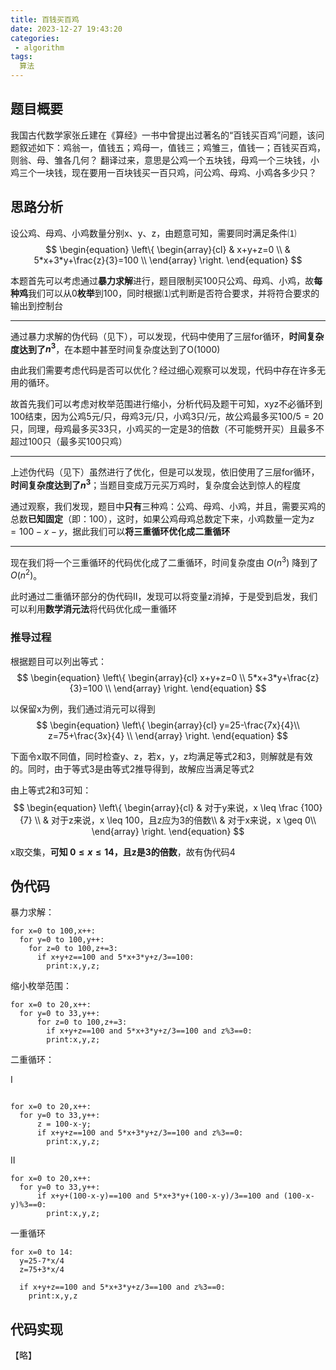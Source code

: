 ```yaml
---
title: 百钱买百鸡
date: 2023-12-27 19:43:20
categories:
 - algorithm
tags:
  算法
---
```

## 题目概要
我国古代数学家张丘建在《算经》一书中曾提出过著名的“百钱买百鸡”问题，该问题叙述如下：鸡翁一，值钱五；鸡母一，值钱三；鸡雏三，值钱一；百钱买百鸡，则翁、母、雏各几何？ 翻译过来，意思是公鸡一个五块钱，母鸡一个三块钱，小鸡三个一块钱，现在要用一百块钱买一百只鸡，问公鸡、母鸡、小鸡各多少只？

<!--more-->

## 思路分析
设公鸡、母鸡、小鸡数量分别x、y、z，由题意可知，需要同时满足条件⑴
$$
\begin{equation}
\left\{
\begin{array}{cl}
 & x+y+z=0 \\
 & 5*x+3*y+\frac{z}{3}=100  \\
\end{array} \right.
\end{equation}
$$

本题首先可以考虑通过**暴力求解**进行，题目限制买100只公鸡、母鸡、小鸡，故**每种鸡**我们可以从0**枚举**到100，同时根据⑴式判断是否符合要求，并将符合要求的输出到控制台

---
通过暴力求解的伪代码（见下），可以发现，代码中使用了三层for循环，**时间复杂度达到了$n^3$**，在本题中甚至时间复杂度达到了O(1000)

由此我们需要考虑代码是否可以优化？经过细心观察可以发现，代码中存在许多无用的循环。

故首先我们可以考虑对枚举范围进行缩小，分析代码及题干可知，xyz不必循环到100结束，因为公鸡5元/只，母鸡3元/只，小鸡3只/元，故公鸡最多买$100/5=20$只，同理，母鸡最多买33只，小鸡买的一定是3的倍数（不可能劈开买）且最多不超过100只（最多买100只鸡）

---
上述伪代码（见下）虽然进行了优化，但是可以发现，依旧使用了三层for循环，**时间复杂度达到了$n^3$**；当题目变成万元买万鸡时，复杂度会达到惊人的程度

通过观察，我们发现，题目中**只有**三种鸡：公鸡、母鸡、小鸡，并且，需要买鸡的总数**已知固定**（即：100），这时，如果公鸡母鸡总数定下来，小鸡数量一定为$z=100-x-y$，据此我们可以**将三重循环优化成二重循环**

---

现在我们将一个三重循环的代码优化成了二重循环，时间复杂度由 $O(n^3)$ 降到了 $O(n^2)$。

此时通过二重循环部分的伪代码Ⅱ，发现可以将变量z消掉，于是受到启发，我们可以利用**数学消元法**将代码优化成一重循环

### 推导过程
根据题目可以列出等式：
$$
\begin{equation}
\left\{
\begin{array}{cl}
 x+y+z=0 \\
 5*x+3*y+\frac{z}{3}=100  \\
\end{array} \right.
\end{equation}
$$

以保留x为例，我们通过消元可以得到
$$
\begin{equation}
\left\{
\begin{array}{cl}
 y=25-\frac{7x}{4}\\
 z=75+\frac{3x}{4}  \\
\end{array} \right.
\end{equation}
$$

下面令x取不同值，同时检查y、z，若x，y，z均满足等式2和3，则解就是有效的。同时，由于等式3是由等式2推导得到，故解应当满足等式2

由上等式2和3可知：
$$
\begin{equation}
\left\{
\begin{array}{cl}
& 对于y来说，x \leq \frac {100} {7} \\
& 对于z来说，x \leq 100，且z应为3的倍数\\
& 对于x来说，x \geq 0\\
\end{array} \right.
\end{equation}
$$

x取交集，**可知 $0 \leq x \leq 14$，且z是3的倍数**，故有伪代码4


## 伪代码
暴力求解：
```伪代码
for x=0 to 100,x++:
  for y=0 to 100,y++:
    for z=0 to 100,z+=3:
      if x+y+z==100 and 5*x+3*y+z/3==100:
        print:x,y,z;
```

缩小枚举范围：
```伪代码
for x=0 to 20,x++:
  for y=0 to 33,y++:
      for z=0 to 100,z+=3:
        if x+y+z==100 and 5*x+3*y+z/3==100 and z%3==0:
        print:x,y,z;
```

二重循环：

Ⅰ
```伪代码

for x=0 to 20,x++:
  for y=0 to 33,y++:
      z = 100-x-y;
      if x+y+z==100 and 5*x+3*y+z/3==100 and z%3==0:
        print:x,y,z;
```
Ⅱ
```伪代码
for x=0 to 20,x++:
  for y=0 to 33,y++:
      if x+y+(100-x-y)==100 and 5*x+3*y+(100-x-y)/3==100 and (100-x-y)%3==0:
        print:x,y,z;
```

一重循环
```
for x=0 to 14:
  y=25-7*x/4
  z=75+3*x/4

  if x+y+z==100 and 5*x+3*y+z/3==100 and z%3==0:
    print:x,y,z
```

## 代码实现
【略】
